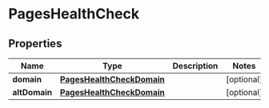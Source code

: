
# PagesHealthCheck

## Properties
Name | Type | Description | Notes
------------ | ------------- | ------------- | -------------
**domain** | [**PagesHealthCheckDomain**](PagesHealthCheckDomain.md) |  |  [optional]
**altDomain** | [**PagesHealthCheckDomain**](PagesHealthCheckDomain.md) |  |  [optional]



